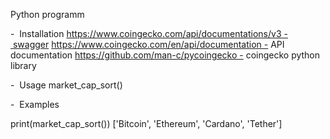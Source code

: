 Python programm


-  Installation
https://www.coingecko.com/api/documentations/v3 - swagger
https://www.coingecko.com/en/api/documentation - API documentation
https://github.com/man-c/pycoingecko - coingecko python library

-  Usage
    market_cap_sort()
    
    
-  Examples

print(market_cap_sort())
['Bitcoin', 'Ethereum', 'Cardano', 'Tether']




